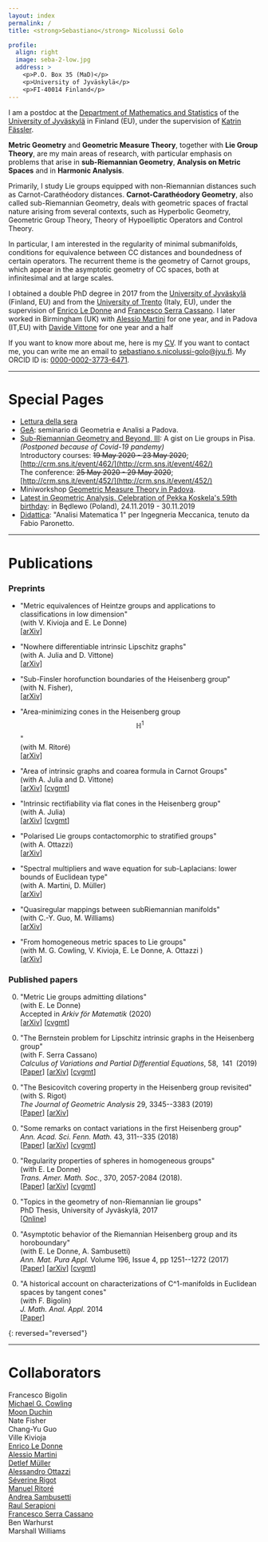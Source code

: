```yaml
---
layout: index
permalink: /
title: <strong>Sebastiano</strong> Nicolussi Golo

profile:
  align: right
  image: seba-2-low.jpg
  address: >
    <p>P.O. Box 35 (MaD)</p>
    <p>University of Jyväskylä</p>
    <p>FI-40014 Finland</p>
---
```

<!--
[Test Page](test)
-->

I am a postdoc
at the [Department of Mathematics and Statistics](https://www.jyu.fi/science/en/maths)
of the [University of Jyväskylä](https://www.jyu.fi/en/)
in Finland (EU), under the supervision of
[Katrin Fässler](https://kfaessler.wixsite.com/math/).

**Metric Geometry** and **Geometric Measure Theory**, 
together with  **Lie Group Theory**, 
are my main areas of research,
 with particular emphasis on problems that arise in 
**sub-Riemannian Geometry**,
**Analysis on Metric Spaces**
and in **Harmonic Analysis**.

Primarily, I study Lie groups equipped with non-Riemannian distances such as Carnot-Carathéodory distances.
**Carnot-Carathéodory Geometry**,
 also called sub-Riemannian Geometry,
deals with geometric spaces of fractal nature arising 
from several contexts,
such as Hyperbolic Geometry,
Geometric Group Theory,
Theory of Hypoelliptic Operators
and Control Theory.

In particular, I am interested in the regularity of minimal submanifolds,
conditions for equivalence between CC distances
and boundedness of certain operators.
The recurrent theme is the geometry of Carnot groups, 
which appear in the asymptotic geometry of CC spaces, 
both at infinitesimal and at large scales.

I obtained a double PhD degree in 2017
from the [University of Jyväskylä](http://www.jyu.fi/en/) (Finland, EU) 
and from the [University of Trento](http://www.unitn.it/en) (Italy, EU), 
under the supervision of [Enrico Le Donne](https://sites.google.com/site/enricoledonne/) 
and [Francesco Serra Cassano](http://www4.unitn.it/People/it/Web/Persona/PER0004233#INFO).
I later worked in Birmingham (UK) with 
[Alessio Martini](https://sites.google.com/site/mrtnale/) for one year,
and in Padova (IT,EU) with 
[Davide Vittone](https://www.math.unipd.it/en/department/people/user.php?usertype=2&user=364)
for one year and a half  

If you want to know more about me, here is my [CV](/assets/pdf/SebastianoNicolussiGolo-CurriculumVitae.pdf). 
If you want to contact me, you can write me an email to <sebastiano.s.nicolussi-golo@jyu.fi>.
My ORCID ID is: [0000-0002-3773-6471](http://orcid.org/0000-0002-3773-6471).

----

Special Pages
=============

* [Lettura della sera](pages/lettura-della-sera)
* [GeA](pages/GeA): seminario di Geometria e Analisi a Padova.
* [Sub-Riemannian Geometry and Beyond, III](https://sites.google.com/view/pisa2020):
	A gist on Lie groups in Pisa.  
	_(Postponed because of Covid-19 pandemy)_  
	Introductory courses: ~~19 May 2020 - 23 May 2020~~; 
	[http://crm.sns.it/event/462/](http://crm.sns.it/event/462/)  
	The conference: ~~25 May 2020 - 29 May 2020~~;
	[http://crm.sns.it/event/452/](http://crm.sns.it/event/452/)  
*	Miniworkshop [Geometric Measure Theory in Padova](https://gmtpadova2020.frama.site).
* [Latest in Geometric Analysis. Celebration of Pekka Koskela's 59th birthday](https://www.impan.pl/en/activities/banach-center/conferences/19-latest): 
	in Będlewo (Poland), 24.11.2019 - 30.11.2019
* [Didattica](https://www.math.unipd.it/~fabio/didattica/index_didattica.html):
	"Analisi Matematica 1" per Ingegneria Meccanica, tenuto da Fabio Paronetto.

---

Publications
============

### Preprints
<!-- -->
* "Metric equivalences of Heintze groups and applications to classifications in low dimension"  
	(with V. Kivioja and E. Le Donne)  
	[[arXiv]](https://arxiv.org/abs/2104.00368)
<!-- -->
* "Nowhere differentiable intrinsic Lipschitz graphs"  
	(with A. Julia and D. Vittone)  
	[[arXiv]](https://arxiv.org/abs/2101.02985)
<!-- -->
* "Sub-Finsler horofunction boundaries of the Heisenberg group"  
	(with N. Fisher),  
	[[arXiv]](http://arxiv.org/abs/2009.06820)
<!-- -->
* "Area-minimizing cones in the Heisenberg group $$\mathbb{H}^1$$"  
	(with M. Ritoré)  
	[[arXiv]](https://arxiv.org/abs/2008.04027)
<!-- -->
* "Area of intrinsic graphs and coarea formula in Carnot Groups"  
	(with A. Julia and D. Vittone)  
	[[arXiv](https://arxiv.org/abs/2004.02520/)]
	[[cvgmt](http://cvgmt.sns.it/paper/4635/)]
<!-- -->
* "Intrinsic rectifiability via flat cones in the Heisenberg group"  
	(with A. Julia)  
	[[arXiv](https://arxiv.org/abs/2003.09196/)]
	[[cvgmt](http://cvgmt.sns.it/paper/4617/)]
<!-- -->
* "Polarised Lie groups contactomorphic to stratified groups"  
	(with A. Ottazzi)  
	[[arXiv](https://arxiv.org/abs/1807.03854/)]
<!-- -->
* "Spectral multipliers and wave equation for sub-Laplacians: lower bounds of Euclidean type"  
	(with A. Martini, D. Müller)  
	[[arXiv](https://arxiv.org/abs/1812.02671/)]
<!-- -->
* "Quasiregular mappings between subRiemannian manifolds"  
	(with C.-Y. Guo, M. Williams)  
	[[arXiv](https://arxiv.org/abs/1505.00891/)]
<!-- -->
* "From homogeneous metric spaces to Lie groups"  
	(with M. G. Cowling, V. Kivioja, E. Le Donne, A. Ottazzi )  
	[[arXiv](https://arxiv.org/abs/1705.09648/)]


### Published papers
<!-- -->
0. "Metric Lie groups admitting dilations"  
	(with E. Le Donne)  
	Accepted in _Arkiv för Matematik_  (2020)  
	[[arXiv](https://arxiv.org/abs/1901.02559/)]
	[[cvgmt](http://cvgmt.sns.it/paper/4185/)]
<!-- -->
0. "The Bernstein problem for Lipschitz intrinsic graphs in the Heisenberg group"  
	(with F. Serra Cassano)  
	_Calculus of Variations and Partial Differential Equations_, 58,  141  (2019)  
	[[Paper](https://doi.org/10.1007/s00526-019-1581-5)]
	[[arXiv](https://arxiv.org/abs/1809.04586/)]
	[[cvgmt](http://cvgmt.sns.it/paper/4042/)]
<!-- -->
0. "The Besicovitch covering property in the Heisenberg group revisited"   
	(with S. Rigot)  
	_The Journal of Geometric Analysis_ 29, 3345--3383 (2019)  
	[[Paper](https://link.springer.com/article/10.1007%2Fs12220-018-00112-z)]
	[[arXiv](https://arxiv.org/abs/1803.04502)]
<!-- -->
0. "Some remarks on contact variations in the first Heisenberg group"  
	_Ann. Acad. Sci. Fenn. Math._ 43, 311--335 (2018)  
	[[Paper](http://www.acadsci.fi/mathematica/Vol43/Golo.html)]
	[[arXiv](https://arxiv.org/abs/1611.07358)]
	[[cvgmt](http://cvgmt.sns.it/paper/2928/)]
<!-- -->
0. "Regularity properties of spheres in homogeneous groups"  
	(with E. Le Donne)  
	_Trans. Amer. Math. Soc._, 370, 2057-2084 (2018).  
	[[Paper](http://www.ams.org/journals/tran/2018-370-03/S0002-9947-2017-07038-0/)]
	[[arXiv](https://arxiv.org/abs/1509.03881)]
	[[cvgmt](http://cvgmt.sns.it/paper/2794/)]
<!-- -->
0. "Topics in the geometry of non-Riemannian lie groups"  
	PhD Thesis, University of Jyväskylä, 2017  
	[[Online](https://jyx.jyu.fi/handle/123456789/55196)]
<!-- -->
0. "Asymptotic behavior of the Riemannian Heisenberg group and its horoboundary"  
	(with E. Le Donne, A. Sambusetti)  
	_Ann. Mat. Pura Appl._ Volume 196, Issue 4, pp 1251--1272 (2017)  
	[[Paper](https://link.springer.com/article/10.1007%2Fs10231-016-0615-2)]
	[[arXiv](https://arxiv.org/abs/1509.00288)]
	[[cvgmt](http://cvgmt.sns.it/paper/2793/)]
<!-- -->
0. "A historical account on characterizations of C^1-manifolds in Euclidean spaces by tangent cones"  
	(with F. Bigolin)  
	_J. Math. Anal. Appl._ 2014  
	[[Paper](https://www.sciencedirect.com/science/article/pii/S0022247X13009396/)]
<!-- -->
{: reversed="reversed"}

---

Collaborators
=============
<!--
- Francesco Bigolin
- [Michael G. Cowling](https://web.maths.unsw.edu.au/~michaelc/)
- [Moon Duchin](https://mduchin.math.tufts.edu/)
- Chang-Yu Guo
- Ville Kivioja
- [Enrico Le Donne](https://sites.google.com/site/enricoledonne/)
- [Alessio Martini](https://sites.google.com/site/mrtnale/)
- [Detlef Müller](http://www.math.uni-kiel.de/analysis/de/mueller/prof.-dr.-detlef-mueller)
- [Alessandro Ottazzi](https://sites.google.com/site/alessandroottazzi/)
- [Séverine Rigot](https://math.unice.fr/~rigot/)
- [Manuel Ritoré](http://www.ugr.es/~ritore/)
- [Andrea Sambusetti](http://www1.mat.uniroma1.it/people/sambusetti/andreas_webpage/home.html)
- [Raul Serapioni](http://www.science.unitn.it/~serapion/)
- [Francesco Serra Cassano](https://webapps.unitn.it/du/it/Persona/PER0004233/Curriculum#INFO)
- Ben Warhurst
- Marshall Williams
-->

Francesco Bigolin  
[Michael G. Cowling](https://web.maths.unsw.edu.au/~michaelc/)  
[Moon Duchin](https://mduchin.math.tufts.edu/)  
Nate Fisher  
Chang-Yu Guo  
Ville Kivioja  
[Enrico Le Donne](https://sites.google.com/site/enricoledonne/)  
[Alessio Martini](https://sites.google.com/site/mrtnale/)  
[Detlef Müller](http://www.math.uni-kiel.de/analysis/de/mueller/prof.-dr.-detlef-mueller)  
[Alessandro Ottazzi](https://sites.google.com/site/alessandroottazzi/)  
[Séverine Rigot](https://math.unice.fr/~rigot/)  
[Manuel Ritoré](http://www.ugr.es/~ritore/)  
[Andrea Sambusetti](http://www1.mat.uniroma1.it/people/sambusetti/andreas_webpage/home.html)  
[Raul Serapioni](http://www.science.unitn.it/~serapion/)  
[Francesco Serra Cassano](https://webapps.unitn.it/du/it/Persona/PER0004233/Curriculum#INFO)  
Ben Warhurst  
Marshall Williams  

